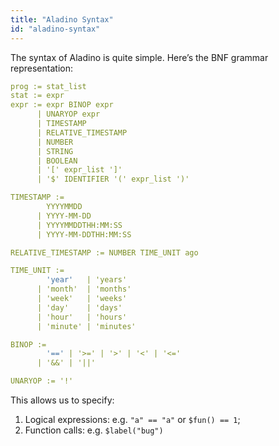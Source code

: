 ```yaml
---
title: "Aladino Syntax"
id: "aladino-syntax"
---
```


The syntax of Aladino is quite simple. Here’s the BNF grammar representation:

```yaml
prog := stat_list
stat := expr
expr := expr BINOP expr
      | UNARYOP expr
      | TIMESTAMP
      | RELATIVE_TIMESTAMP
      | NUMBER
      | STRING
      | BOOLEAN
      | '[' expr_list ']'
      | '$' IDENTIFIER '(' expr_list ')'

TIMESTAMP := 
        YYYYMMDD 
      | YYYY-MM-DD
      | YYYYMMDDTHH:MM:SS
      | YYYY-MM-DDTHH:MM:SS

RELATIVE_TIMESTAMP := NUMBER TIME_UNIT ago

TIME_UNIT := 
        'year'   | 'years'
      | 'month'  | 'months'
      | 'week'   | 'weeks'
      | 'day'    | 'days'
      | 'hour'   | 'hours'
      | 'minute' | 'minutes'

BINOP := 
        '==' | '>=' | '>' | '<' | '<=' 
      | '&&' | '||' 

UNARYOP := '!'
```

This allows us to specify:

1. Logical expressions: e.g. `"a" == "a"` or `$fun() == 1`;
2. Function calls: e.g. `$label("bug")`